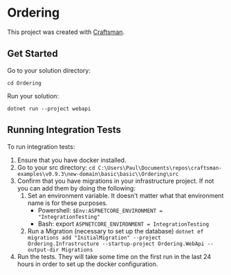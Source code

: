 # Ordering

This project was created with [Craftsman](https://github.com/pdevito3/craftsman).

## Get Started

Go to your solution directory:

```shell
cd Ordering
```

Run your solution:

```shell
dotnet run --project webapi
```

## Running Integration Tests
To run integration tests:

1. Ensure that you have docker installed.
2. Go to your src directory: `cd C:\Users\Paul\Documents\repos\craftsman-examples\v0.9.3\new-domain\basic\basic\\Ordering\src`
3. Confirm that you have migrations in your infrastructure project. If not you can add them by doing the following:
    1. Set an environment variable. It doesn't matter what that environment name is for these purposes.
        - Powershell: `$Env:ASPNETCORE_ENVIRONMENT = "IntegrationTesting"`
        - Bash: export `ASPNETCORE_ENVIRONMENT = IntegrationTesting`
    2. Run a Migration (necessary to set up the database) `dotnet ef migrations add "InitialMigration" --project Ordering.Infrastructure --startup-project Ordering.WebApi --output-dir Migrations`
4. Run the tests. They will take some time on the first run in the last 24 hours in order to set up the docker configuration.
